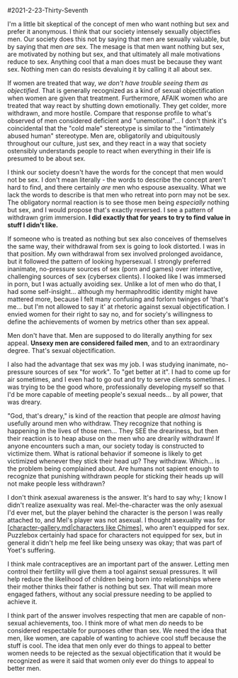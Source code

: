 #2021-2-23-Thirty-Seventh

I'm a little bit skeptical of the concept of men who want nothing but sex and prefer it anonymous.  I think that our society intensely sexually objectifies men.  Our society does this not by saying that men are sexually valuable, but by saying that men *are* sex.  The mesage is that men want nothing but sex, are motivated by nothing but sex, and that ultimately all male motivations reduce to sex.  Anything cool that a man does must be because they want sex.  Nothing men can do resists devaluing it by calling it all about sex.

If women are treated that way, *we don't have trouble seeing them as objectified*.  That is generally recognized as a kind of sexual objectification when women are given that treatment.  Furthermore, AFAIK women who are treated that way react by shutting down emotionally.  They get colder, more withdrawn, and more hostile.  Compare that response profile to what's observed of men considered deficient and "unemotional"...  I don't think it's coincidental that the "cold male" stereotype is similar to the "intimately abused human" stereotype.  Men are, obligatorily and ubiquitously throughout our culture, just sex, and they react in a way that society ostensibly understands people to react when everything in their life is presumed to be about sex.

I think our society doesn't have the words for the concept that men would not be sex.  I don't mean literally - the words to describe the concept aren't hard to find, and there certainly *are* men who espouse asexuality.  What we lack the words to describe is that men who retreat into porn may not be sex.  The obligatory normal reaction is to see those men being *especially* nothing but sex, and I would propose that's exactly reversed.  I see a pattern of withdrawn grim immersion.  **I did exactly that for years to try to find value in stuff I didn't like.**

If someone who is treated as nothing but sex also conceives of themselves the same way, their withdrawal from sex is going to look distorted.  I was in that position.  My own withdrawal from sex involved prolonged avoidance, but it followed the pattern of looking hypersexual.  I strongly preferred inanimate, no-pressure sources of sex (porn and games) over interactive, challenging sources of sex (cybersex clients).  I looked like I was immersed in porn, but I was actually avoiding sex.  Unlike a lot of men who do that, I had some self-insight... although my hermaphroditic identity might have mattered more, because I felt many confusing and forlorn twinges of 'that's me... but I'm not allowed to say it' at rhetoric against sexual objectification.  I envied women for their right to say no, and for society's willingness to define the achievements of women by metrics other than sex appeal.

Men don't have that.  Men are supposed to do literally anything for sex appeal.  **Unsexy men are considered failed men**, and to an extraordinary degree.  That's sexual objectification.

I also had the advantage that sex was my job.  I was studying inanimate, no-pressure sources of sex "for work".  To "get better at it".  I had to come up for air sometimes, and I even had to go out and try to serve clients sometimes.  I was trying to be the good whore, professionally developing myself so that I'd be more capable of meeting people's sexual needs... by all power, that was dreary.

"God, that's dreary," is kind of the reaction that people are *almost* having usefully around men who withdraw.  They recognize that nothing is happening in the lives of those men...  They SEE the dreariness, but then their reaction is to heap abuse on the men who are drearily withdrawn!  If anyone encounters such a man, our society today is constructed to victimize them.  What is rational behavior if someone is likely to get victimized whenever they stick their head up?  They withdraw.  Which... is the problem being complained about.  Are humans not sapient enough to recognize that punishing withdrawn people for sticking their heads up will not make people less withdrawn?

I don't think asexual awareness is the answer.  It's hard to say why; I know I didn't realize asexuality was real.  Mel-the-character was the only asexual I'd ever met, but the player behind the character is the person I was really attached to, and Mel's player was not asexual.  I thought asexuality was for [[character-gallery.md|characters like Chimes]], who aren't equipped for sex.  Puzzlebox certainly had space for characters not equipped for sex, but in general it didn't help me feel like being unsexy was okay; that was part of Yoet's suffering.

I think male contraceptives are an important part of the answer.  Letting men control their fertility will give them a tool against sexual pressures.  It will help reduce the likelihood of children being born into relationships where their mother thinks their father is nothing but sex.  That will mean more engaged fathers, without any social pressure needing to be applied to achieve it.

I think part of the answer involves respecting that men are capable of non-sexual achievements, too.  I think more of what men *do* needs to be considered respectable for purposes other than sex.  We need the idea that men, like women, are capable of wanting to achieve cool stuff because the stuff is cool.  The idea that men only ever do things to appeal to better women needs to be rejected as the sexual objectification that it would be recognized as were it said that women only ever do things to appeal to better men.

[//begin]: # "Autogenerated link references for markdown compatibility"
[character-gallery.md|characters like Chimes]: character-gallery.md "character-gallery"
[//end]: # "Autogenerated link references"